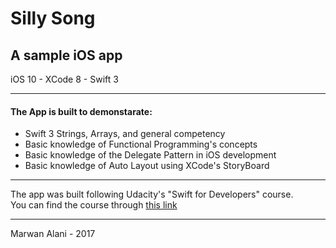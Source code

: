 # Silly Song  
## A sample iOS app  
iOS 10 - XCode 8 - Swift 3  

-----  

#### The App is built to demonstarate:
- Swift 3 Strings, Arrays, and general competency
- Basic knowledge of Functional Programming's concepts
- Basic knowledge of the Delegate Pattern in iOS development
- Basic knowledge of Auto Layout using XCode's StoryBoard

-----  

The app was built following Udacity's "Swift for Developers" course.  
You can find the course through [this link](https://www.udacity.com/course/swift-for-developers--ud1025)  

-----  

Marwan Alani - 2017  
